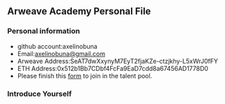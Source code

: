 ## Arweave Academy Personal File

### Personal information

- github account:axelinobuna
- Email:axelinobuna@gmail.com
- Arweave Address:SeAT7dwXxynyM7EyT2fjaKZe-ctzjkhy-L5xWrJ0fFY
- ETH Address:0x512b1Bb7CDbf4FcFa9EaD7cdd8a67456AD1778D0
- Please finish this [form](https://docs.google.com/forms/d/e/1FAIpQLSfWA5fIIcBgmRppm3jNz5vmf9Mai_QMVil-2pO4r7YKn_Zhtw/viewform?usp=sf_link) to join in the talent pool.

### Introduce Yourself

